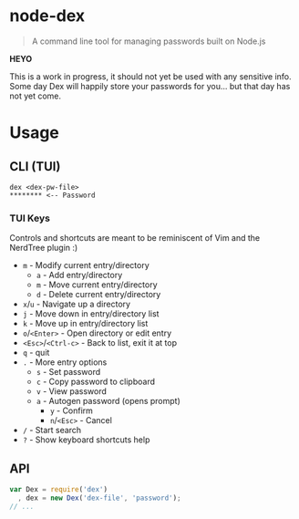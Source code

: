node-dex
========

> A command line tool for managing passwords built on Node.js

**HEYO**

This is a work in progress, it should not yet be used with any sensitive info. Some day Dex will happily store your passwords for you... but that day has not yet come.

# Usage

## CLI (TUI)

```shell
dex <dex-pw-file>
******** <-- Password
```

### TUI Keys

Controls and shortcuts are meant to be reminiscent of Vim and the NerdTree
plugin :)

- `m` - Modify current entry/directory
  - `a` - Add entry/directory
  - `m` - Move current entry/directory
  - `d` - Delete current entry/directory
- `x`/`u` - Navigate up a directory
- `j` - Move down in entry/directory list
- `k` - Move up in entry/directory list 
- `o`/`<Enter>` - Open directory or edit entry
- `<Esc>`/`<Ctrl-c>` - Back to list, exit it at top
- `q` - quit
- `.` - More entry options
  - `s` - Set password
  - `c` - Copy password to clipboard
  - `v` - View password
  - `a` - Autogen password (opens prompt)
    - `y` - Confirm
    - `n`/`<Esc>` - Cancel
- `/` - Start search
- `?` - Show keyboard shortcuts help

## API

```javascript
var Dex = require('dex')
  , dex = new Dex('dex-file', 'password');
// ...
```
